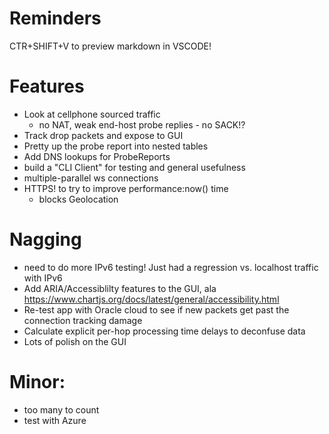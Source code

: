 # Reminders

CTR+SHIFT+V to preview markdown in VSCODE!

# Features

* Look at cellphone sourced traffic
    * no NAT, weak end-host probe replies - no SACK!?
* Track drop packets and expose to GUI
* Pretty up the probe report into nested tables
* Add DNS lookups for ProbeReports
* build a "CLI Client" for testing and general usefulness
* multiple-parallel ws connections
* HTTPS! to try to improve performance:now() time
  * blocks Geolocation

# Nagging
* need to do more IPv6 testing!  Just had a regression vs. localhost traffic with IPv6
* Add ARIA/Accessiblilty features to the GUI, ala https://www.chartjs.org/docs/latest/general/accessibility.html
* Re-test app with Oracle cloud to see if new packets get past the connection tracking damage
* Calculate explicit per-hop processing time delays to deconfuse data
* Lots of polish on the GUI

# Minor:
* too many to count
* test with Azure